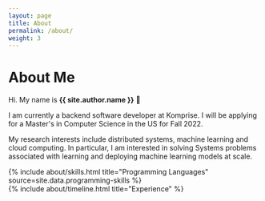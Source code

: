 ```yaml
---
layout: page
title: About
permalink: /about/
weight: 3
---
```


# **About Me**

Hi. My name is **{{ site.author.name }}** :wave:<br>

I am currently a backend software developer at Komprise. I will be applying for a Master's in Computer Science in the US for Fall 2022.

My research interests include distributed systems, machine learning and cloud computing. In particular, I am interested in solving Systems problems associated with learning and deploying machine learning models at scale.

<div class="row">
{% include about/skills.html title="Programming Languages" source=site.data.programming-skills %}
<!-- {% include about/skills.html title="Other Skills" source=site.data.other-skills %} -->
</div>

<div class="row">
{% include about/timeline.html title="Experience" %}
</div>
